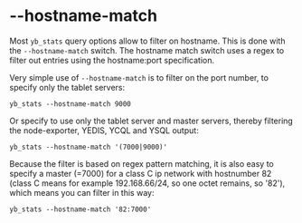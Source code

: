 # --hostname-match

Most `yb_stats` query options allow to filter on hostname. This is done with the `--hostname-match` switch. The hostname match switch uses a regex to filter out entries using the hostname:port specification.

Very simple use of `--hostname-match` is to filter on the port number, to specify only the tablet servers:
```shell
yb_stats --hostname-match 9000
```

Or specify to use only the tablet server and master servers, thereby filtering the node-exporter, YEDIS, YCQL and YSQL output:
```shell
yb_stats --hostname-match '(7000|9000)'
```

Because the filter is based on regex pattern matching, it is also easy to specify a master (=7000) for a class C ip network with hostnumber 82 (class C means for example 192.168.66/24, so one octet remains, so '82'), which means you can filter in this way:
```shell
yb_stats --hostname-match '82:7000'
```
